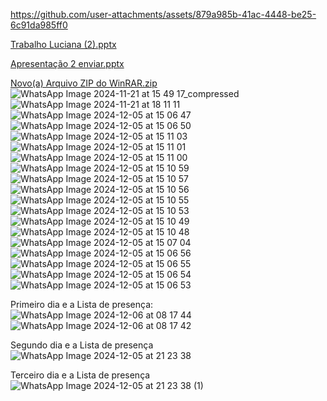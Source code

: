https://github.com/user-attachments/assets/879a985b-41ac-4448-be25-6c91da985ff0

[Trabalho Luciana (2).pptx](https://github.com/user-attachments/files/18088730/Trabalho.Luciana.2.pptx)

[Apresentação 2 enviar.pptx](https://github.com/user-attachments/files/18088732/Apresentacao.2.enviar.pptx)


[Novo(a) Arquivo ZIP do WinRAR.zip](https://github.com/user-attachments/files/17998820/Novo.a.Arquivo.ZIP.do.WinRAR.zip)
![WhatsApp Image 2024-11-21 at 15 49 17_compressed](https://github.com/user-attachments/assets/424025be-fe07-430b-afcf-3ecfec5328c9)
![WhatsApp Image 2024-11-21 at 18 11 11](https://github.com/user-attachments/assets/3bafd0ef-4287-4344-8df2-833ebfeff77d)
![WhatsApp Image 2024-12-05 at 15 06 47](https://github.com/user-attachments/assets/ae33de30-039d-450b-8ca8-a1608dc6a50b)
![WhatsApp Image 2024-12-05 at 15 06 50](https://github.com/user-attachments/assets/502ffa85-3f99-4f6a-90c2-81a514fa9b52)
![WhatsApp Image 2024-12-05 at 15 11 03](https://github.com/user-attachments/assets/2b5f9c56-6a00-47d0-931e-0a05d429ba2a)
![WhatsApp Image 2024-12-05 at 15 11 01](https://github.com/user-attachments/assets/bea0f652-7646-4e8f-af31-9ac4b076495b)
![WhatsApp Image 2024-12-05 at 15 11 00](https://github.com/user-attachments/assets/1e144b1a-cdc5-45bc-9d37-08789b8295d0)
![WhatsApp Image 2024-12-05 at 15 10 59](https://github.com/user-attachments/assets/f457e8c8-6f7e-4a92-8138-151390a4d00f)
![WhatsApp Image 2024-12-05 at 15 10 57](https://github.com/user-attachments/assets/199bf7ed-e91c-4f88-99ec-a2be39c1114d)
![WhatsApp Image 2024-12-05 at 15 10 56](https://github.com/user-attachments/assets/d400730b-e857-4490-b48e-eb2f9e086ea5)
![WhatsApp Image 2024-12-05 at 15 10 55](https://github.com/user-attachments/assets/a1873fc2-016a-4579-b178-acd79cb88c0b)
![WhatsApp Image 2024-12-05 at 15 10 53](https://github.com/user-attachments/assets/db3ef434-896e-4525-b791-7b7f81d05ba1)
![WhatsApp Image 2024-12-05 at 15 10 49](https://github.com/user-attachments/assets/c6b28560-ebeb-4d13-9669-dbf8e3ffb584)
![WhatsApp Image 2024-12-05 at 15 10 48](https://github.com/user-attachments/assets/12ce3d95-c368-49b8-a2b6-2e397c6a731f)
![WhatsApp Image 2024-12-05 at 15 07 04](https://github.com/user-attachments/assets/20878e48-245e-40e3-a1c2-cb0bfcec3196)
![WhatsApp Image 2024-12-05 at 15 06 56](https://github.com/user-attachments/assets/c391304c-e5ec-411d-b350-9604ae35dbf6)
![WhatsApp Image 2024-12-05 at 15 06 55](https://github.com/user-attachments/assets/08ce7317-6c70-4d0d-97e8-e6169a8dd183)
![WhatsApp Image 2024-12-05 at 15 06 54](https://github.com/user-attachments/assets/ee3d3120-1174-46f4-85ab-91dea0e49ce6)
![WhatsApp Image 2024-12-05 at 15 06 53](https://github.com/user-attachments/assets/893379ee-9fa6-49ac-8bf9-0983d98794b3)

Primeiro dia e a Lista de presença: 
![WhatsApp Image 2024-12-06 at 08 17 44](https://github.com/user-attachments/assets/d8f0fecd-011a-45ac-9f0f-0f038e75cd4f)
![WhatsApp Image 2024-12-06 at 08 17 42](https://github.com/user-attachments/assets/d0436f63-9539-40d7-911d-44fd4f8d1b90)

Segundo dia e a Lista de presença
![WhatsApp Image 2024-12-05 at 21 23 38](https://github.com/user-attachments/assets/e264a9a9-23af-4bc2-90c7-0215b4a8bb80)

Terceiro dia e a Lista de presença
![WhatsApp Image 2024-12-05 at 21 23 38 (1)](https://github.com/user-attachments/assets/4967102d-3989-4cc2-9106-80d257fdc822)



